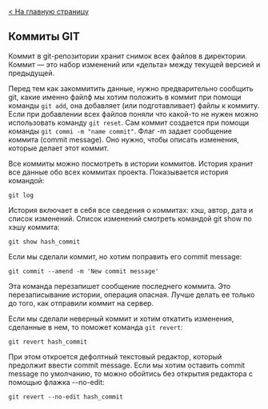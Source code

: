 [< На главную страницу](readme.md)

## **Коммиты GIT**

Коммит в git-репозитории хранит снимок всех файлов в директории. Коммит — это набор изменений или «дельта» между текущей версией и предыдущей.

Перед тем как закоммитить данные, нужно предварительно сообщить git, какие именно файлф мы хотим положить в коммит при помощи команды `git add`, она добавляет (или подготавливает) файлы к коммиту. Если при добавлении всех файлов поняли что какой-то не нужен можно использовать команду `git reset`. Сам коммит создается при помощи команды `git commi -m "name commit"`. Флаг -m задает сообщение коммита (commit message). Оно нужно, чтобы описать изменения, которые делает этот коммит.

Все коммиты можно посмотреть в истории коммитов. История хранит все данные обо всех коммитах проекта. Показывается история командой:
```
git log
```
История включает в себя все сведения о коммитах: хэш, автор, дата и список изменений. Список изменений смотреть командой git show по хэшу коммита:
```
git show hash_commit
```
Если мы сделали коммит, но хотим поправить его commit message:
```
git commit --amend -m 'New commit message'
```
Эта команда перезапишет сообщение последнего коммита. Это перезаписывание истории, операция опасная. Лучше делать ее только до того, как отправили коммит на сервер.

Если мы сделали неверный коммит и хотим откатить изменения, сделанные в нем, то поможет команда `git revert`:
```
git revert hash_commit
```
При этом откроется дефолтный текстовый редактор, который предолжит ввести commit message. Если мы хотим оставить commit message по умолчанию, то можно обойтись без открытия редактора с помощью флажка --no-edit:
```
git revert --no-edit hash_commit
```
